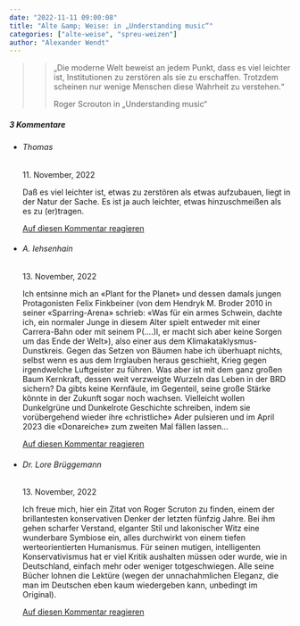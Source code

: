 ```yaml
---
date: "2022-11-11 09:00:08"
title: "Alte &amp; Weise: in „Understanding music“"
categories: ["alte-weise", "spreu-weizen"]
author: "Alexander Wendt"
---
```


>> „Die moderne Welt beweist an jedem Punkt, dass es viel leichter ist,
>> Institutionen zu zerstören als sie zu erschaffen. Trotzdem scheinen nur
>> wenige Menschen diese Wahrheit zu verstehen.“
>> 
>> Roger Scrouton
>> in „Understanding music“

<!--more-->
<h5 class="comments-h">
3 Kommentare </h5>
<ul class="commentlist">
<li class="comment even thread-even depth-1 clearfix" id="li-comment-118866">
<h6 class="author">Thomas</h6> <span class="date">11. November, 2022</span>



Daß es viel leichter ist, etwas zu zerstören als etwas aufzubauen, liegt in der Natur der Sache. Es ist ja auch leichter, etwas hinzuschmeißen als es zu (er)tragen.

<a rel="nofollow" class="comment-reply-link" href="#comment-118866" data-commentid="118866" data-postid="16348" data-belowelement="comment-118866" data-respondelement="respond" data-replyto="Antworte auf Thomas" aria-label="Antworte auf Thomas">Auf diesen Kommentar reagieren</a> 


</li>
<li class="comment odd alt thread-odd thread-alt depth-1 clearfix" id="li-comment-118870">
<h6 class="author">A. Iehsenhain</h6> <span class="date">13. November, 2022</span>



Ich entsinne mich an «Plant for the Planet» und dessen damals jungen Protagonisten Felix Finkbeiner (von dem Hendryk M. Broder 2010 in seiner «Sparring-Arena» schrieb: «Was für ein armes Schwein, dachte ich, ein normaler Junge in diesem Alter spielt entweder mit einer Carrera-Bahn oder mit seinem P(&#8230;.)l, er macht sich aber keine Sorgen um das Ende der Welt»), also einer aus dem Klimakataklysmus-Dunstkreis. Gegen das Setzen von Bäumen habe ich überhuapt nichts, selbst wenn es aus dem Irrglauben heraus geschieht, Krieg gegen irgendwelche Luftgeister zu führen. Was aber ist mit dem ganz großen Baum Kernkraft, dessen weit verzweigte Wurzeln das Leben in der BRD sichern? Da gibts keine Kernfäule, im Gegenteil, seine große Stärke könnte in der Zukunft sogar noch wachsen. Vielleicht wollen Dunkelgrüne und Dunkelrote Geschichte schreiben, indem sie vorübergehend wieder ihre «christliche» Ader pulsieren und im April 2023 die «Donareiche» zum zweiten Mal fällen lassen&#8230;

<a rel="nofollow" class="comment-reply-link" href="#comment-118870" data-commentid="118870" data-postid="16348" data-belowelement="comment-118870" data-respondelement="respond" data-replyto="Antworte auf A. Iehsenhain" aria-label="Antworte auf A. Iehsenhain">Auf diesen Kommentar reagieren</a> 


</li>
<li class="comment even thread-even depth-1 clearfix" id="li-comment-118872">
<h6 class="author">Dr. Lore Brüggemann</h6> <span class="date">13. November, 2022</span>



Ich freue mich, hier ein Zitat von Roger Scruton zu finden, einem der brillantesten konservativen Denker der letzten fünfzig Jahre. Bei ihm gehen scharfer Verstand, elganter Stil und lakonischer Witz eine wunderbare Symbiose ein, alles durchwirkt von einem tiefen werteorientierten Humanismus. Für seinen mutigen, intelligenten Konservativismus hat er viel Kritik aushalten müssen oder wurde, wie in Deutschland, einfach mehr oder weniger totgeschwiegen. Alle seine Bücher lohnen die Lektüre (wegen der unnachahmlichen Eleganz, die man im Deutschen eben kaum wiedergeben kann, unbedingt im Original).

<a rel="nofollow" class="comment-reply-link" href="#comment-118872" data-commentid="118872" data-postid="16348" data-belowelement="comment-118872" data-respondelement="respond" data-replyto="Antworte auf Dr. Lore Brüggemann" aria-label="Antworte auf Dr. Lore Brüggemann">Auf diesen Kommentar reagieren</a> 


</li>
</ul>
